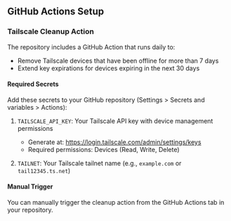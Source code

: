 ## GitHub Actions Setup

### Tailscale Cleanup Action

The repository includes a GitHub Action that runs daily to:
- Remove Tailscale devices that have been offline for more than 7 days
- Extend key expirations for devices expiring in the next 30 days

#### Required Secrets

Add these secrets to your GitHub repository (Settings > Secrets and variables > Actions):

1. `TAILSCALE_API_KEY`: Your Tailscale API key with device management permissions
   - Generate at: https://login.tailscale.com/admin/settings/keys
   - Required permissions: Devices (Read, Write, Delete)

2. `TAILNET`: Your Tailscale tailnet name (e.g., `example.com` or `tail12345.ts.net`)

#### Manual Trigger

You can manually trigger the cleanup action from the GitHub Actions tab in your repository.